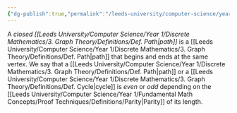 ```yaml
---
{"dg-publish":true,"permalink":"/leeds-university/computer-science/year-1/discrete-mathematics/3-graph-theory/definitions/def-closed-path/","tags":["Definition"]}
---
```


A *closed [[Leeds University/Computer Science/Year 1/Discrete Mathematics/3. Graph Theory/Definitions/Def. Path\|path]]* is a [[Leeds University/Computer Science/Year 1/Discrete Mathematics/3. Graph Theory/Definitions/Def. Path\|path]] that begins and ends at the same vertex. We say that a [[Leeds University/Computer Science/Year 1/Discrete Mathematics/3. Graph Theory/Definitions/Def. Path\|path]] or a [[Leeds University/Computer Science/Year 1/Discrete Mathematics/3. Graph Theory/Definitions/Def. Cycle\|cycle]] is *even* or *odd* depending on the [[Leeds University/Computer Science/Year 1/Fundamental Math Concepts/Proof Techniques/Definitions/Parity\|Parity]] of its length.